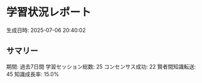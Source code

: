 # 学習状況レポート

生成日時: 2025-07-06 20:40:02

## サマリー

期間: 過去7日間
学習セッション総数: 25
コンセンサス成功: 22
賢者間知識転送: 45
知識成長率: 15.0%